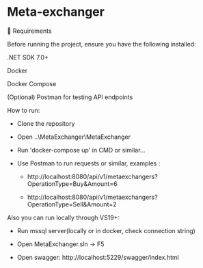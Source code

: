 # Meta-exchanger
📌 Requirements

Before running the project, ensure you have the following installed:

.NET SDK 7.0+

Docker

Docker Compose

(Optional) Postman for testing API endpoints

How to run:

- Clone the repository 

- Open ..\MetaExchanger\MetaExchanger

- Run 'docker-compose up' in CMD or similar...

- Use Postman to run requests or similar, examples :
	- http://localhost:8080/api/v1/metaexchangers?OperationType=Buy&Amount=6

	- http://localhost:8080/api/v1/metaexchangers?OperationType=Sell&Amount=2
	
Also you can run locally through VS19+:
- Run mssql server(locally or in docker, check connection string)

- Open MetaExchanger.sln -> F5

- Open swagger: http://localhost:5229/swagger/index.html


